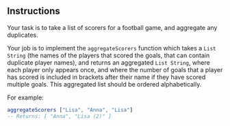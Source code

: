## Instructions

Your task is to take a list of scorers for a football game, and aggregate any duplicates.

Your job is to implement the `aggregateScorers` function which takes a `List String` (the names of the players that scored the goals, that can contain duplicate player names), and returns an aggregated `List String`, where each player only appears once, and where the number of goals that a player has scored is included in brackets after their name if they have scored multiple goals. This aggregated list should be ordered alphabetically.

For example:

```elm
aggregateScorers ["Lisa", "Anna", "Lisa"]
-- Returns: [ "Anna", "Lisa (2)" ]
```
